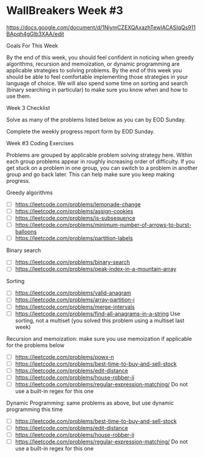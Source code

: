 # WallBreakers Week #3

https://docs.google.com/document/d/1NiymCZEXQAxazhTewIACASIqQs911BApqh4gGlb3XAA/edit

Goals For This Week

By the end of this week,  you should feel confident in noticing when greedy algorithms, recursion and memoization, or dynamic programming are applicable strategies to solving problems. By the end of this week you should be able to feel comfortable implementing those strategies in your language of choice. We will also spend some time on sorting and search (binary searching in particular) to make sure you know when and how to use them.

Week 3 Checklist

Solve as many of the problems listed below as you can by EOD Sunday.

Complete the weekly progress report form by EOD Sunday.

Week #3 Coding Exercises

Problems are grouped by applicable problem solving strategy here. Within each group problems appear in roughly increasing order of difficulty. If you get stuck on a problem in one group, you can switch to a problem in another group and go back later. This can help make sure you keep making progress.

Greedy algorithms
- [ ] https://leetcode.com/problems/lemonade-change
- [ ] https://leetcode.com/problems/assign-cookies
- [ ] https://leetcode.com/problems/is-subsequence
- [ ] https://leetcode.com/problems/minimum-number-of-arrows-to-burst-balloons
- [ ] https://leetcode.com/problems/partition-labels

Binary search
- [ ] https://leetcode.com/problems/binary-search
- [ ] https://leetcode.com/problems/peak-index-in-a-mountain-array

Sorting
- [ ] https://leetcode.com/problems/valid-anagram
- [ ] https://leetcode.com/problems/array-partition-i
- [ ] https://leetcode.com/problems/merge-intervals
- [ ] https://leetcode.com/problems/find-all-anagrams-in-a-string
Use sorting, not a multiset (you solved this problem using a multiset last week) 

Recursion and memoization: make sure you use memoization if applicable for the problems below
- [ ] https://leetcode.com/problems/powx-n
- [ ] https://leetcode.com/problems/best-time-to-buy-and-sell-stock
- [ ] https://leetcode.com/problems/edit-distance
- [ ] https://leetcode.com/problems/house-robber-ii
- [ ] https://leetcode.com/problems/regular-expression-matching/
Do not use a built-in regex for this one

Dynamic Programming: same problems as above, but use dynamic programming this time
- [ ] https://leetcode.com/problems/best-time-to-buy-and-sell-stock
- [ ] https://leetcode.com/problems/edit-distance
- [ ] https://leetcode.com/problems/house-robber-ii
- [ ] https://leetcode.com/problems/regular-expression-matching/
Do not use a built-in regex for this one